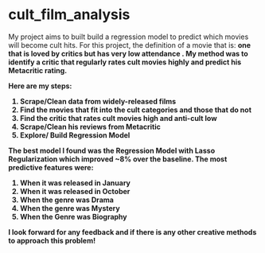 # cult_film_analysis

 My project aims to built build a regression model to predict which movies will become cult hits. For this project, the definition of a movie that is: <b> one that is loved by critics but has very low attendance <b>. My method was to identify a critic that regularly rates cult movies highly and predict his Metacritic rating.
 
Here are my steps:

1. Scrape/Clean data from widely-released films
2. Find the movies that fit into the cult categories and those that do not
3. Find the critic that rates cult movies high and anti-cult low
4. Scrape/Clean his reviews from Metacritic
5. Explore/ Build Regression Model

The best model I found was the Regression Model with Lasso Regularization which improved ~8% over the baseline. The most predictive features were:

1. When it was released in January
2. When it was released in October
3. When the genre was Drama
4. When the genre was Mystery
5. When the Genre was Biography

I look forward for any feedback and if there is any other creative methods to approach this problem!